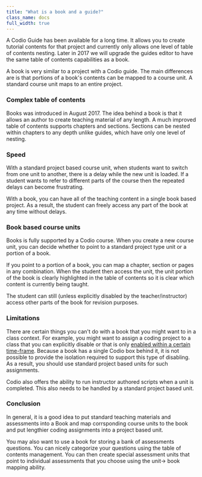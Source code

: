 ```yaml
---
title: "What is a book and a guide?"
class_name: docs
full_width: true
---
```


A Codio Guide has been available for a long time. It allows you to create tutorial contents for that project and currently only allows one level of table of contents nesting. Later in 2017 we will upgrade the guides editor to have the same table of contents capabilities as a book.

A book is very similar to a project with a Codio guide. The main differences are is that portions of a book's contents can be mapped to a course unit. A standard course unit maps to an entire project.

### Complex table of contents
Books was introduced in August 2017. The idea behind a book is that it allows an author to create teaching material of any length. A much improved table of contents supports chapters and sections. Sections can be nested within chapters to any depth unlike guides, which have only one level of nesting.

### Speed
With a standard project based course unit, when students want to switch from one unit to another, there is a delay while the new unit is loaded. If a student wants to refer to different parts of the course then the repeated delays can become frustrating.

With a book, you can have all of the teaching content in a single book based project. As a result, the student can freely access any part of the book at any time without delays.

### Book based course units
Books is fully supported by a Codio course. When you create a new course unit, you can decide whether to point to a standard project type unit or a portion of a book. 

If you point to a portion of a book, you can map a chapter, section or pages in any combination. When the student then access the unit, the unit portion of the book is clearly highlighted in the table of contents so it is clear which content is currently being taught. 

The student can still (unless explicitly disabled by the teacher/instructor) access other parts of the book for revision purposes.

### Limitations
There are certain things you can't do with a book that you might want to in a class context. For example, you might want to assign a coding project to a class that you can explicitly disable or that is only [enabled within a certain time-frame](/docs/teacher/classes/unit-duration/). Because a book has a single Codio box behind it, it is not possible to provide the isolation required to support this type of disabling. As a result, you should use standard project based units for such assignments.

Codio also offers the ability to run instructor authored scripts when a unit is completed. This also needs to be handled by a standard project based unit.

### Conclusion
In general, it is a good idea to put standard teaching materials and assessments into a Book and map corrsponding course units to the book and put lengthier coding assignments into a project based unit.

You may also want to use a book for storing a bank of assessments questions. You can nicely categorize your questions using the table of contents management. You can then create special assessment units that point to individual assessments that you choose using the unit-> book mapping ability.

